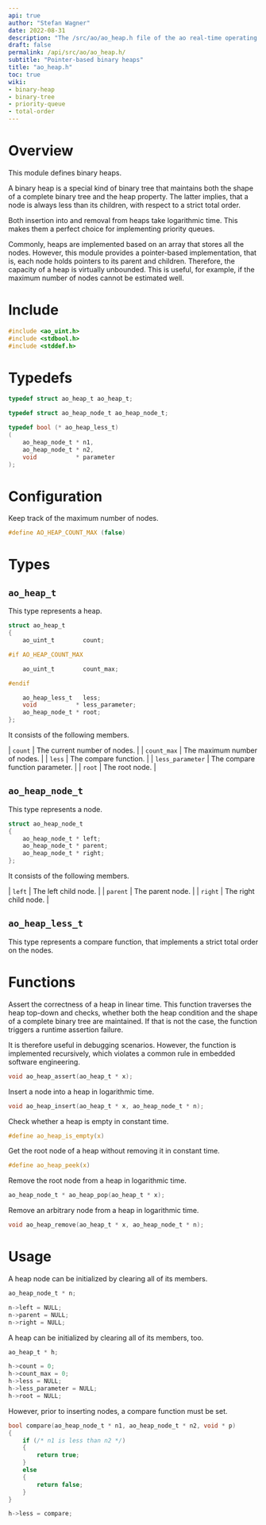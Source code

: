 ```yaml
---
api: true
author: "Stefan Wagner"
date: 2022-08-31
description: "The /src/ao/ao_heap.h file of the ao real-time operating system."
draft: false
permalink: /api/src/ao/ao_heap.h/
subtitle: "Pointer-based binary heaps"
title: "ao_heap.h"
toc: true
wiki:
- binary-heap
- binary-tree
- priority-queue
- total-order
---
```


# Overview

This module defines binary heaps. 

A binary heap is a special kind of binary tree that maintains both the shape of a complete binary tree and the heap property. The latter implies, that a node is always less than its children, with respect to a strict total order.

Both insertion into and removal from heaps take logarithmic time. This makes them a perfect choice for implementing priority queues.

Commonly, heaps are implemented based on an array that stores all the nodes. However, this module provides a pointer-based implementation, that is, each node holds pointers to its parent and children. Therefore, the capacity of a heap is virtually unbounded. This is useful, for example, if the maximum number of nodes cannot be estimated well.

# Include

```c
#include <ao_uint.h>
#include <stdbool.h>
#include <stddef.h>
```

# Typedefs

```c
typedef struct ao_heap_t ao_heap_t;
```

```c
typedef struct ao_heap_node_t ao_heap_node_t;
```

```c
typedef bool (* ao_heap_less_t)
(
    ao_heap_node_t * n1,
    ao_heap_node_t * n2,
    void           * parameter
);
```

# Configuration

Keep track of the maximum number of nodes.

```c
#define AO_HEAP_COUNT_MAX (false)
```

# Types

## `ao_heap_t`

This type represents a heap.

```c
struct ao_heap_t
{
    ao_uint_t        count;

#if AO_HEAP_COUNT_MAX

    ao_uint_t        count_max;

#endif

    ao_heap_less_t   less;
    void           * less_parameter;
    ao_heap_node_t * root;
};
```

It consists of the following members.

| `count` | The current number of nodes. |
| `count_max` | The maximum number of nodes. |
| `less` | The compare function. |
| `less_parameter` | The compare function parameter. |
| `root` | The root node. |

## `ao_heap_node_t`

This type represents a node.

```c
struct ao_heap_node_t
{
    ao_heap_node_t * left;
    ao_heap_node_t * parent;
    ao_heap_node_t * right;
};
```

It consists of the following members.

| `left` | The left child node. |
| `parent` | The parent node. |
| `right` | The right child node. |

## `ao_heap_less_t`

This type represents a compare function, that implements a strict total order on the nodes.

# Functions

Assert the correctness of a heap in linear time. This function traverses the heap top-down and checks, whether both the heap condition and the shape of a complete binary tree are maintained. If that is not the case, the function triggers a runtime assertion failure.

It is therefore useful in debugging scenarios. However, the function is implemented recursively, which violates a common rule in embedded software engineering.

```c
void ao_heap_assert(ao_heap_t * x);
```

Insert a node into a heap in logarithmic time.

```c
void ao_heap_insert(ao_heap_t * x, ao_heap_node_t * n);
```

Check whether a heap is empty in constant time.

```c
#define ao_heap_is_empty(x)
```

Get the root node of a heap without removing it in constant time.

```c
#define ao_heap_peek(x)
```

Remove the root node from a heap in logarithmic time.

```c
ao_heap_node_t * ao_heap_pop(ao_heap_t * x);
```

Remove an arbitrary node from a heap in logarithmic time.

```c
void ao_heap_remove(ao_heap_t * x, ao_heap_node_t * n);
```

# Usage

A heap node can be initialized by clearing all of its members.

```c
ao_heap_node_t * n;
```

```c
n->left = NULL;
n->parent = NULL;
n->right = NULL;
```

A heap can be initialized by clearing all of its members, too.

```c
ao_heap_t * h;
```

```c
h->count = 0;
h->count_max = 0;
h->less = NULL;
h->less_parameter = NULL;
h->root = NULL;
```

However, prior to inserting nodes, a compare function must be set.

```c
bool compare(ao_heap_node_t * n1, ao_heap_node_t * n2, void * p)
{
    if (/* n1 is less than n2 */)
    {
        return true;
    }
    else
    {
        return false;
    }
}
```

```c
h->less = compare;
```
